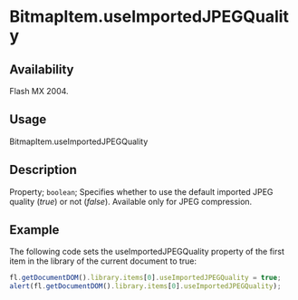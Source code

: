 # BitmapItem.useImportedJPEGQuality

## Availability

Flash MX 2004.

## Usage

BitmapItem.useImportedJPEGQuality

## Description

Property; `boolean`; Specifies whether to use the default imported JPEG quality (*true*) or not (*false*). Available only for JPEG compression.

## Example

The following code sets the useImportedJPEGQuality property of the first item in the library of the current document to true:

```javascript
fl.getDocumentDOM().library.items[0].useImportedJPEGQuality = true;
alert(fl.getDocumentDOM().library.items[0].useImportedJPEGQuality);
```
